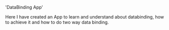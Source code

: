 'DataBinding App'

Here I have created an App to learn and understand about databinding, how to achieve it and how to do two way data binding.
